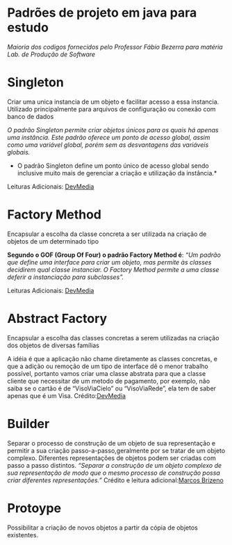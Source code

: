 # Padrões de projeto em java para estudo
*Maioria dos codigos fornecidos pelo Professor Fábio Bezerra para matéria Lab. de Produção de Software*
# Singleton
Criar uma unica instancia de um objeto e facilitar acesso a essa instancia. Utilizado principalmente para arquivos de configuração ou conexão com banco de dados

*O padrão Singleton permite criar objetos únicos para os quais há apenas uma instância. Este padrão oferece um ponto de acesso global, assim como uma variável global, porém sem as desvantagens das variáveis globais.* 

* O padrão Singleton define um ponto único de acesso global sendo inclusive muito mais de gerenciar a criação e utilização da instância.*

Leituras Adicionais:
[DevMedia](https://www.devmedia.com.br/padrao-de-projeto-singleton-em-java/26392)

# Factory Method
Encapsular a escolha da classe concreta a ser utilizada na criação de objetos de um determinado tipo

**Segundo o GOF (Group Of Four) o padrão Factory Method é**: *“Um padrão que define uma interface para criar um objeto, mas permite às classes decidirem qual classe instanciar. O Factory Method permite a uma classe deferir a instanciação para subclasses”.*

Leituras Adicionais:
[DevMedia](https://www.devmedia.com.br/padrao-de-projeto-factory-method-em-java/26348)

# Abstract Factory
Encapsular a escolha das classes concretas a serem utilizadas na criação dos objetos de diversas famílias

A idéia é que a aplicação não chame diretamente as classes concretas, e que a adição ou remoção de um tipo de interface dê o menor trabalho possível, portanto vamos criar uma classe abstrata para que a classe cliente que necessitar de um metodo de pagamento, por exemplo, não saiba se o cartão é de “VisoViaCielo” ou “VisoViaRede”, ela tem de saber apenas que é um Visa.
Crédito:[DevMedia](https://www.devmedia.com.br/padrao-abstract-factory/23030)

# Builder

Separar o processo de construção de um objeto de sua representação e permitir a sua criação passo-a-passo,geralmente por se tratar de um objeto complexo. Diferentes representações de objetos podem ser criadas com passo a passo distintos.
*“Separar a construção de um objeto complexo de sua representação de modo que o mesmo processo de construção possa criar diferentes representações.”*
Crédito e leitura adicional:[Marcos Brizeno](https://brizeno.wordpress.com/category/padroes-de-projeto/builder/)

# Protoype

Possibilitar a criação de novos objetos a partir da cópia de objetos existentes.

